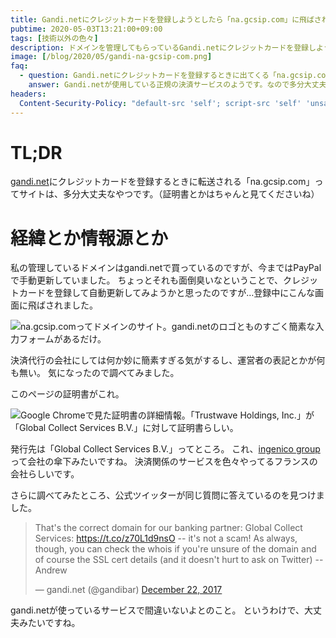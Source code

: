 ```yaml
---
title: Gandi.netにクレジットカードを登録しようとしたら「na.gcsip.com」に飛ばされた
pubtime: 2020-05-03T13:21:00+09:00
tags: [技術以外の色々]
description: ドメインを管理してもらっているGandi.netにクレジットカードを登録しようとしたところ、「na.gcsip.com」というドメインに転送されました。運営者の表記が無くて怪しかったので、少し調べてみました。どうやら、大丈夫なサイトみたいです。
image: [/blog/2020/05/gandi-na-gcsip-com.png]
faq:
  - question: Gandi.netにクレジットカードを登録するときに出てくる「na.gcsip.com」は安全？
    answer: Gandi.netが使用している正規の決済サービスのようです。なので多分大丈夫。
headers:
  Content-Security-Policy: "default-src 'self'; script-src 'self' 'unsafe-inline' https://platform.twitter.com/; style-src 'self' 'unsafe-inline' https://*.twitter.com/; img-src 'self' https://*.twitter.com/ https://*.twimg.com/; frame-src https://platform.twitter.com/ https://syndication.twitter.com/; frame-ancestors 'none'"
---
```


# TL;DR

[gandi.net](https://gandi.net)にクレジットカードを登録するときに転送される「na.gcsip.com」ってサイトは、多分大丈夫なやつです。（証明書とかはちゃんと見てくださいね）


# 経緯とか情報源とか

私の管理しているドメインはgandi.netで買っているのですが、今まではPayPalで手動更新していました。
ちょっとそれも面倒臭いなということで、クレジットカードを登録して自動更新してみようかと思ったのですが…登録中にこんな画面に飛ばされました。

![na.gcsip.comってドメインのサイト。gandi.netのロゴとものすごく簡素な入力フォームがあるだけ。](/blog/2020/05/gandi-na-gcsip-com.png "512x512")

決済代行の会社にしては何か妙に簡素すぎる気がするし、運営者の表記とかが何も無い。
気になったので調べてみました。

このページの証明書がこれ。

![Google Chromeで見た証明書の詳細情報。「Trustwave Holdings, Inc.」が「Global Collect Services B.V.」に対して証明書らしい。](/blog/2020/05/na-gcsip-com-certificate.png "512x631")

発行先は「Global Collect Services B.V.」ってところ。
これ、[ingenico group](https://www.ingenico.com/)って会社の傘下みたいですね。
決済関係のサービスを色々やってるフランスの会社らしいです。

さらに調べてみたところ、公式ツイッターが同じ質問に答えているのを見つけました。

<blockquote class="twitter-tweet" data-theme="light"><p lang="en" dir="ltr">That&#39;s the correct domain for our banking partner: Global Collect Services: <a href="https://t.co/z70L1d9nsO">https://t.co/z70L1d9nsO</a> -- it&#39;s not a scam! As always, though, you can check the whois if you&#39;re unsure of the domain and of course the SSL cert details (and it doesn&#39;t hurt to ask on Twitter) -- Andrew</p>&mdash; gandi.net (@gandibar) <a href="https://twitter.com/gandibar/status/944301531863617536?ref_src=twsrc%5Etfw">December 22, 2017</a></blockquote> <script async src="https://platform.twitter.com/widgets.js" charset="utf-8"></script>

gandi.netが使っているサービスで間違いないよとのこと。
というわけで、大丈夫みたいですね。
